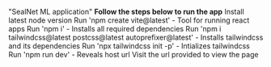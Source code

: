 "SealNet ML application" 
**Follow the steps below to run the app**
Install latest node version
Run 'npm create vite@latest' - Tool for running react apps
Run 'npm i' - Installs all required dependencies
Run 'npm i tailwindcss@latest postcss@latest autoprefixer@latest' - Installs tailwindcss and its dependencies
Run 'npx tailwindcss init -p' - Intializes tailwindcss
Run 'npm run dev' - Reveals host url
Visit the url provided to view the page
